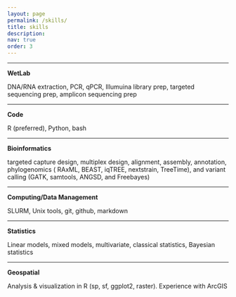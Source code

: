 ```yaml
---
layout: page
permalink: /skills/
title: skills
description:
nav: true
order: 3
---
```

---
**WetLab**

DNA/RNA extraction, PCR, qPCR, Illumuina library prep, targeted sequencing prep, amplicon sequencing prep

---
**Code**

R (preferred), Python, bash

---

**Bioinformatics**

targeted capture design, multiplex design, alignment, assembly, annotation, phylogenomics (
RAxML, BEAST, iqTREE, nextstrain, TreeTime), and variant calling (GATK, samtools, ANGSD, and Freebayes)

---

**Computing/Data Management**

SLURM, Unix tools, git, github, markdown

---

**Statistics**

Linear models, mixed models, multivariate, classical statistics, Bayesian statistics

---

**Geospatial**

Analysis & visualization in R (sp, sf, ggplot2, raster). Experience with ArcGIS
